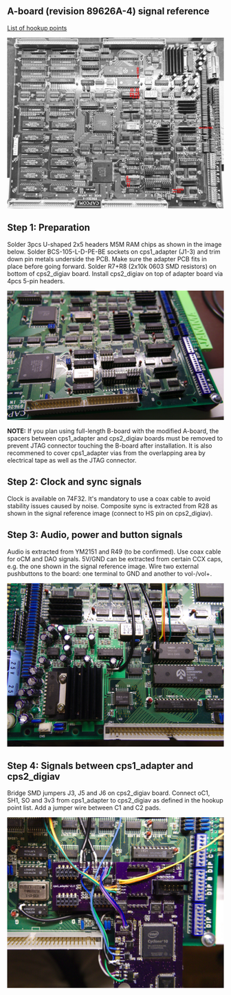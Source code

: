 A-board (revision 89626A-4) signal reference
--------------------------
[List of hookup points](./cps1_hookup_points.txt)

![](cps1_hookup_points.jpg)


Step 1: Preparation
--------------------------

Solder 3pcs U-shaped 2x5 headers M5M RAM chips as shown in the image below. Solder BCS-105-L-D-PE-BE sockets on cps1_adapter (J1-3) and trim down pin metals underside the PCB. Make sure the adapter PCB fits in place before going forward. Solder R7+R8 (2x10k 0603 SMD resistors) on bottom of cps2_digiav board. Install cps2_digiav on top of adapter board via 4pcs 5-pin headers.

![](install-1.jpg)

**NOTE:** If you plan using full-length B-board with the modified A-board, the spacers between cps1_adapter and cps2_digiav boards must be removed to prevent JTAG connector touching the B-board after installation. It is also recommened to cover cps1_adapter vias from the overlapping area by electrical tape as well as the JTAG connector.


Step 2: Clock and sync signals
--------------------------

Clock is available on 74F32. It's mandatory to use a coax cable to avoid stability issues caused by noise. Composite sync is extracted from R28 as shown in the signal reference image (connect to HS pin on cps2_digiav).


Step 3: Audio, power and button signals
--------------------------

Audio is extracted from YM2151 and R49 (to be confirmed). Use coax cable for oCM and DAO signals. 5V/GND can be extracted from certain CCX caps, e.g. the one shown in the signal reference image. Wire two external pushbuttons to the board: one terminal to GND and another to vol-/vol+.

![](install-2.jpg)


Step 4: Signals between cps1_adapter and cps2_digiav
--------------------------

Bridge SMD jumpers J3, J5 and J6 on cps2_digiav board. Connect oC1, SH1, SO and 3v3 from cps1_adapter to cps2_digiav as defined in the hookup point list. Add a jumper wire between C1 and C2 pads.

![](install-3.jpg)


